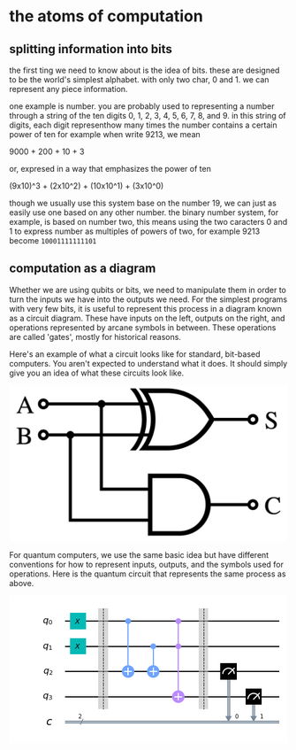# the atoms of computation

## splitting information into bits

the first ting we need to know about is the idea of bits. these are designed to be the world's simplest alphabet. with only two char, 0 and 1. we can represent any piece information.

one example is number. you are probably used to representing a number through a string of the ten digits 0, 1, 2, 3, 4, 5, 6, 7, 8, and 9. in this string of digits, each digit representhow many times the number contains a certain power of ten for example when write 9213, we mean

9000 + 200 + 10 + 3

or, expresed in a way that emphasizes the power of ten

(9x10)^3 + (2x10^2) + (10x10^1) + (3x10^0)

though we usually use this system base on the number 19, we can just as easily use one based on any other number. the binary number system, for example, is based on number two, this means using the two caracters 0 and 1 to express number as multiples of powers of two, for example 9213 become ``10001111111101``

## computation as a diagram

Whether we are using qubits or bits, we need to manipulate them in order to turn the inputs we have into the outputs we need. For the simplest programs with very few bits, it is useful to represent this process in a diagram known as a circuit diagram. These have inputs on the left, outputs on the right, and operations represented by arcane symbols in between. These operations are called 'gates', mostly for historical reasons.

Here's an example of what a circuit looks like for standard, bit-based computers. You aren't expected to understand what it does. It should simply give you an idea of what these circuits look like.

![classical_circuit](image/classical_circuit.png)

For quantum computers, we use the same basic idea but have different conventions for how to represent inputs, outputs, and the symbols used for operations. Here is the quantum circuit that represents the same process as above.

![quantum_circuit](image/quantum_circuit.png)
